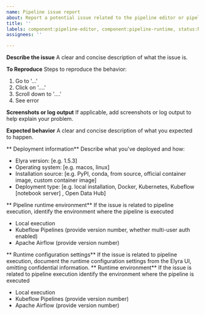 ```yaml
---
name: Pipeline issue report
about: Report a potential issue related to the pipeline editor or pipeline execution
title: ''
labels: component:pipeline-editor, component:pipeline-runtime, status:Needs Triage, kind:user-feedback
assignees: ''

---
```


**Describe the issue**
A clear and concise description of what the issue is.

**To Reproduce**
Steps to reproduce the behavior:
1. Go to '...'
2. Click on '....'
3. Scroll down to '....'
4. See error

**Screenshots or log output**
If applicable, add screenshots or log output to help explain your problem.

**Expected behavior**
A clear and concise description of what you expected to happen.

** Deployment information**
Describe what you've deployed and how:
 - Elyra version: [e.g. 1.5.3]
 - Operating system: [e.g. macos, linux]
 - Installation source: [e.g. PyPI, conda, from source, official container image, custom container image]
 - Deployment type: [e.g. local installation, Docker, Kubernetes, Kubeflow [notebook server] , Open Data Hub]

** Pipeline runtime environment**
If the issue is related to pipeline execution, identify the environment where the pipeline is executed
 - Local execution
 - Kubeflow Pipelines (provide version number, whether multi-user auth enabled)
 - Apache Airflow (provide version number)

** Runtime configuration settings**
If the issue is related to pipeline execution, document the runtime configuration settings from the Elyra UI, omitting confidential information. 
** Runtime environment**
If the issue is related to pipeline execution identify the environment where the pipeline is executed
 - Local execution
 - Kubeflow Pipelines (provide version number)
 - Apache Airflow (provide version number)
